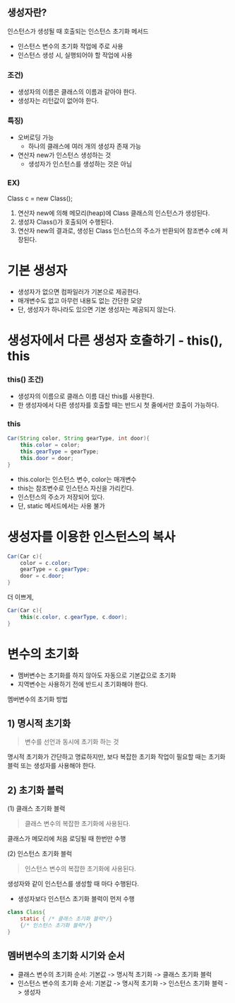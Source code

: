 ## 생성자란?

인스턴스가 생성될 때 호출되는 인스턴스 초기화 메서드
- 인스턴스 변수의 초기화 작업에 주로 사용
- 인스턴스 생성 시, 실행되어야 할 작업에 사용



### 조건)

- 생성자의 이름은 클래스의 이름과 같아야 한다.
- 생성자는 리턴값이 없어야 한다.



### 특징)

- 오버로딩 가능
  - 하나의 클래스에 여러 개의 생성자 존재 가능
- 연산자 new가 인스턴스 생성하는 것
  - 생성자가 인스턴스를 생성하는 것은 아님



### EX)

Class c = new Class();

1. 연산자 new에 의해 메모리(heap)에 Class 클래스의 인스턴스가 생성된다.
2. 생성자 Class()가 호출되어 수행된다.
3. 연산자 new의 결과로, 생성된 Class 인스턴스의 주소가 반환되어 참조변수 c에 저장된다.



# 기본 생성자

- 생성자가 없으면 컴파일러가 기본으로 제공한다.
- 매개변수도 없고 아무런 내용도 없는 간단한 모양
- 단, 생성자가 하나라도 있으면 기본 생성자는 제공되지 않는다.



# 생성자에서 다른 생성자 호출하기 - this(), this

### this() 조건)

- 생성자의 이름으로 클래스 이름 대신 this를 사용한다.
- 한 생성자에서 다른 생성자를 호출할 때는 반드시 첫 줄에서만 호출이 가능하다.



### this

``` java
Car(String color, String gearType, int door){
    this.color = color;
    this.gearType = gearType;
    this.door = door;
}
```

- this.color는 인스턴스 변수, color는 매개변수
- this는 참조변수로 인스턴스 자신을 가리킨다.
- 인스턴스의 주소가 저장되어 있다.
- 단, static 메서드에서는 사용 불가



# 생성자를 이용한 인스턴스의 복사

``` java
Car(Car c){
    color = c.color;
    gearType = c.gearType;
    door = c.door;
}
```

더 이쁘게,

``` java
Car(Car c){
    this(c.color, c.gearType, c.door);
}
```





# 변수의 초기화

- 멤버변수는 초기화를 하지 않아도 자동으로 기본값으로 초기화
- 지역변수는 사용하기 전에 반드시 초기화해야 한다.



멤버변수의 초기화 방법

## 1) 명시적 초기화

> 변수를 선언과 동시에 초기화 하는 것

명시적 초기화가 간단하고 명료하지만, 보다 복잡한 초기화 작업이 필요할 때는 초기화 블럭 또는 생성자를 사용해야 한다.



## 2) 초기화 블럭

(1) 클래스 초기화 블럭

> 클래스 변수의 복잡한 초기화에 사용된다.

클래스가 메모리에 처음 로딩될 때 한번만 수행

(2) 인스턴스 초기화 블럭

> 인스턴스 변수의 복잡한 초기화에 사용된다.

생성자와 같이 인스턴스를 생성할 때 마다 수행된다.

+ 생성자보다 인스턴스 초기화 블럭이 먼저 수행



``` java
class Class{
    static { /* 클래스 초기화 블럭*/}
    {/* 인스턴스 초기화 블럭*/}
}
```



## 멤버변수의 초기화 시기와 순서

- 클래스 변수의 초기화 순서: 기본값 -> 명시적 초기화 -> 클래스 초기화 블럭
- 인스턴스 변수의 초기화 순서: 기본값 -> 명시적 초기화 -> 인스턴스 초기화 블럭 -> 생성자

